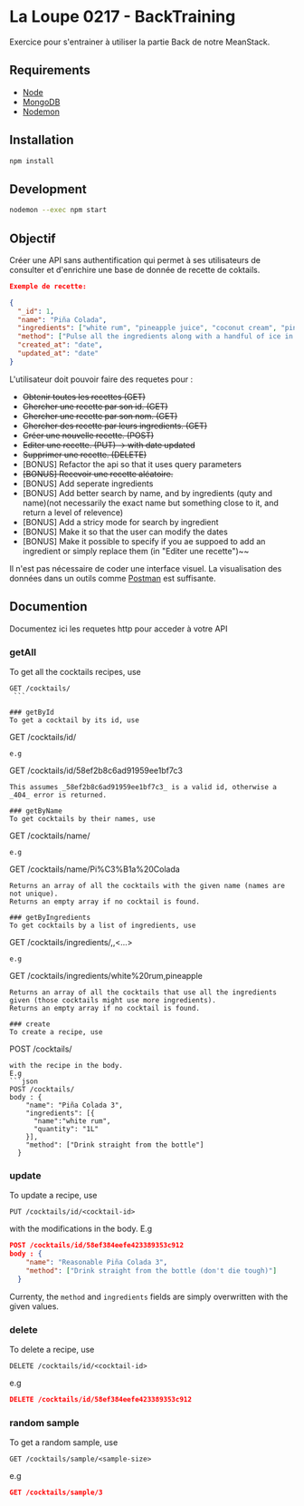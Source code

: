 # La Loupe 0217 - BackTraining
Exercice pour s'entrainer à utiliser la partie Back de notre MeanStack.

## Requirements

-   [Node](https://doc.ubuntu-fr.org/nodejs#depuis_un_ppa)
-   [MongoDB](https://doc.ubuntu-fr.org/mongodb#installation)
-   [Nodemon](http://nodemon.io/)

## Installation

```bash
npm install
```

## Development

```bash
nodemon --exec npm start
```

## Objectif
Créer une API sans authentification qui permet à ses utilisateurs de consulter et d'enrichire une base de donnée de recette de coktails.


``` json
Exemple de recette:

{
  "_id": 1,
  "name": "Piña Colada",
  "ingredients": ["white rum", "pineapple juice", "coconut cream", "pineapple"],
  "method": ["Pulse all the ingredients along with a handful of ice in a blender until smooth", "Pour into a tall glass and garnish as you like."],
  "created_at": "date",
  "updated_at": "date"
}
```

L'utilisateur doit pouvoir faire des requetes pour :
  - ~~Obtenir toutes les recettes (GET)~~
  - ~~Chercher une recette par son id. (GET)~~
  - ~~Chercher une recette par son nom. (GET)~~
  - ~~Chercher des recette par leurs ingredients. (GET)~~
  - ~~Créer une nouvelle recette. (POST)~~
  - ~~Editer une recette. (PUT) -> with date updated~~
  - ~~Supprimer une recette. (DELETE)~~
  - [BONUS] Refactor the api so that it uses query parameters
  - ~~[BONUS] Recevoir une recette aléatoire.~~
  - [BONUS] Add seperate ingredients
  - [BONUS] Add better search by name, and by ingredients (quty and name)(not necessarily the exact name but something close to it, and return a level of relevence)
  - [BONUS] Add a stricy mode for search by ingredient
  - [BONUS] Make it so that the user can modify the dates
  - [BONUS] Make it possible to specify if you ae suppoed to add an ingredient or simply replace them (in "Editer une recette")~~

  Il n'est pas nécessaire de coder une interface visuel. La visualisation des données dans un outils comme [Postman](https://chrome.google.com/webstore/detail/postman/fhbjgbiflinjbdggehcddcbncdddomo) est suffisante.

  ## Documention
  Documentez ici les requetes http pour acceder à votre API

  ### getAll
  To get all the cocktails recipes, use
  ```
  GET /cocktails/
  ```

  ### getById
  To get a cocktail by its id, use
  ```
  GET /cocktails/id/<cocktail-id>
  ```
  e.g
  ```
  GET /cocktails/id/58ef2b8c6ad91959ee1bf7c3
  ```
  This assumes _58ef2b8c6ad91959ee1bf7c3_ is a valid id, otherwise a _404_ error is returned.  

  ### getByName
  To get cocktails by their names, use
  ```
  GET /cocktails/name/<cocktail-id>
  ```
  e.g
  ```
  GET /cocktails/name/Pi%C3%B1a%20Colada
  ```  
  Returns an array of all the cocktails with the given name (names are not unique).
  Returns an empty array if no cocktail is found.

  ### getByIngredients
  To get cocktails by a list of ingredients, use
  ```
  GET /cocktails/ingredients/<ingredient1>,<ingredient2>,<...>
  ```
  e.g
  ```
  GET /cocktails/ingredients/white%20rum,pineapple
  ```  
  Returns an array of all the cocktails that use all the ingredients given (those cocktails might use more ingredients).
  Returns an empty array if no cocktail is found.

  ### create
  To create a recipe, use
  ```
  POST /cocktails/
  ```
  with the recipe in the body.
  E.g
  ```json
  POST /cocktails/
  body : {
      "name": "Piña Colada 3",
      "ingredients": [{
      	"name":"white rum",
      	"quantity": "1L"
      }],
      "method": ["Drink straight from the bottle"]
    }
```

### update
To update a recipe, use
```
PUT /cocktails/id/<cocktail-id>
```
with the modifications in the body.
E.g
```json
POST /cocktails/id/58ef384eefe423389353c912
body : {
    "name": "Reasonable Piña Colada 3",
    "method": ["Drink straight from the bottle (don't die tough)"]
  }
```
Currenty, the `method` and `ingredients` fields are simply overwritten with the given values.

### delete
To delete a recipe, use
```
DELETE /cocktails/id/<cocktail-id>
```
e.g
```json
DELETE /cocktails/id/58ef384eefe423389353c912
```

### random sample
To get a random sample, use
```
GET /cocktails/sample/<sample-size>
```
e.g
```json
GET /cocktails/sample/3
```

